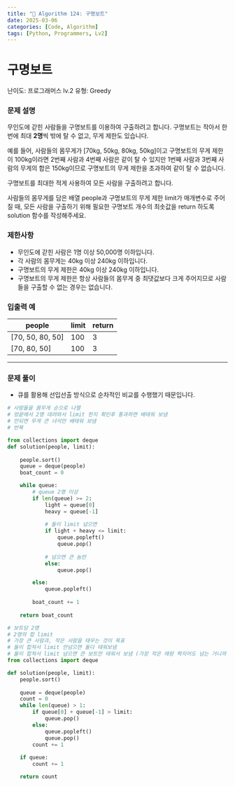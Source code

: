 ```yaml
---
title: "🧠 Algorithm 124: 구명보트"
date: 2025-03-06
categories: [Code, Algorithm]
tags: [Python, Programmers, Lv2]
---
```


# 구명보트

난이도: 프로그래머스 lv.2
유형: Greedy

### **문제 설명**

무인도에 갇힌 사람들을 구명보트를 이용하여 구출하려고 합니다. 구명보트는 작아서 한 번에 최대 **2명**씩 밖에 탈 수 없고, 무게 제한도 있습니다.

예를 들어, 사람들의 몸무게가 [70kg, 50kg, 80kg, 50kg]이고 구명보트의 무게 제한이 100kg이라면 2번째 사람과 4번째 사람은 같이 탈 수 있지만 1번째 사람과 3번째 사람의 무게의 합은 150kg이므로 구명보트의 무게 제한을 초과하여 같이 탈 수 없습니다.

구명보트를 최대한 적게 사용하여 모든 사람을 구출하려고 합니다.

사람들의 몸무게를 담은 배열 people과 구명보트의 무게 제한 limit가 매개변수로 주어질 때, 모든 사람을 구출하기 위해 필요한 구명보트 개수의 최솟값을 return 하도록 solution 함수를 작성해주세요.

### 제한사항

- 무인도에 갇힌 사람은 1명 이상 50,000명 이하입니다.
- 각 사람의 몸무게는 40kg 이상 240kg 이하입니다.
- 구명보트의 무게 제한은 40kg 이상 240kg 이하입니다.
- 구명보트의 무게 제한은 항상 사람들의 몸무게 중 최댓값보다 크게 주어지므로 사람들을 구출할 수 없는 경우는 없습니다.

### 입출력 예

| people | limit | return |
| --- | --- | --- |
| [70, 50, 80, 50] | 100 | 3 |
| [70, 80, 50] | 100 | 3 |

---

### 문제 풀이

- 큐를 활용해 선입선출 방식으로 순차적인 비교를 수행했기 때문입니다.

```python
# 사람들을 몸무게 순으로 나열
# 양끝에서 2명 데려와서 limit 한지 확인후 통과하면 배태워 보냄
# 안되면 무게 큰 녀석만 배태워 보냄
# 반복

from collections import deque
def solution(people, limit):
    
    people.sort()
    queue = deque(people)
    boat_count = 0

    while queue:
        # queue 2명 이상
        if len(queue) >= 2:
            light = queue[0]
            heavy = queue[-1]
            
            # 둘이 limit 넘으면 
            if light + heavy <= limit:
                queue.popleft()
                queue.pop()
                
            # 넘으면 큰 놈만
            else:
                queue.pop()

        else:
            queue.popleft()
            
        boat_count += 1
        
    return boat_count
```

```python
# 보트당 2명
# 2명의 합 limit
# 가장 큰 사람과, 작은 사람을 태우는 것이 목표
# 둘이 합쳐서 limit 안넘으면 둘다 태워보냄
# 둘이 합쳐서 limit 넘으면 큰 보트만 태워서 보냄 (가장 작은 애랑 짝지어도 넘는 거니까 어차피 혼자서 가야되는 상황)
from collections import deque

def solution(people, limit):
    people.sort()
    
    queue = deque(people)
    count = 0
    while len(queue) > 1:
        if queue[0] + queue[-1] > limit:
            queue.pop()
        else:
            queue.popleft()
            queue.pop()
        count += 1
    
    if queue:
        count += 1

    return count
```